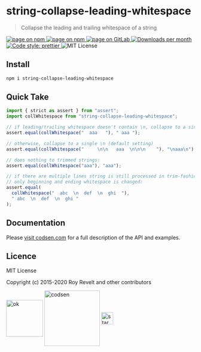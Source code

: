 # string-collapse-leading-whitespace

> Collapse the leading and trailing whitespace of a string

<div class="package-badges">
  <a href="https://www.npmjs.com/package/string-collapse-leading-whitespace" rel="nofollow noreferrer noopener">
    <img src="https://img.shields.io/badge/-npm-blue?style=flat-square" alt="page on npm">
  </a>
  <a href="https://codsen.com/os/string-collapse-leading-whitespace" rel="nofollow noreferrer noopener">
    <img src="https://img.shields.io/badge/-Codsen-blue?style=flat-square" alt="page on npm">
  </a>
  <a href="https://gitlab.com/codsen/codsen/tree/master/packages/string-collapse-leading-whitespace" rel="nofollow noreferrer noopener">
    <img src="https://img.shields.io/badge/-GitLab-blue?style=flat-square" alt="page on GitLab">
  </a>
  <a href="https://npmcharts.com/compare/string-collapse-leading-whitespace?interval=30" rel="nofollow noreferrer noopener" target="_blank">
    <img src="https://img.shields.io/npm/dm/string-collapse-leading-whitespace.svg?style=flat-square" alt="Downloads per month">
  </a>
  <a href="https://prettier.io" rel="nofollow noreferrer noopener" target="_blank">
    <img src="https://img.shields.io/badge/code_style-prettier-brightgreen.svg?style=flat-square" alt="Code style: prettier">
  </a>
  <img src="https://img.shields.io/badge/licence-MIT-brightgreen.svg?style=flat-square" alt="MIT License">
</div>

## Install

```bash
npm i string-collapse-leading-whitespace
```

## Quick Take

```js
import { strict as assert } from "assert";
import collWhitespace from "string-collapse-leading-whitespace";

// if leading/trailing whitespace doesn't contain \n, collapse to a single space
assert.equal(collWhitespace("  aaa   "), " aaa ");

// otherwise, collapse to a single \n (default setting)
assert.equal(collWhitespace("     \n\n   aaa  \n\n\n    "), "\naaa\n");

// does nothing to trimmed strings:
assert.equal(collWhitespace("aaa"), "aaa");

// if there are multiple lines string is still processed in trim-fashion -
// only beginning and ending whitespace is changed:
assert.equal(
  collWhitespace("  abc  \n  def  \n  ghi  "),
  " abc  \n  def  \n  ghi "
);
```

## Documentation

Please [visit codsen.com](https://codsen.com/os/string-collapse-leading-whitespace/) for a full description of the API and examples.

## Licence

MIT License

Copyright (c) 2015-2020 Roy Revelt and other contributors

<img src="https://codsen.com/images/png-codsen-ok.png" width="98" alt="ok" align="center"> <img src="https://codsen.com/images/png-codsen-1.png" width="148" alt="codsen" align="center"> <img src="https://codsen.com/images/png-codsen-star-small.png" width="32" alt="star" align="center">
